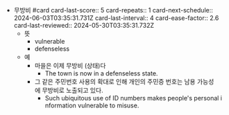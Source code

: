 - 무방비 #card
  card-last-score:: 5
  card-repeats:: 1
  card-next-schedule:: 2024-06-03T03:35:31.731Z
  card-last-interval:: 4
  card-ease-factor:: 2.6
  card-last-reviewed:: 2024-05-30T03:35:31.732Z
	- 뜻
		- vulnerable
		- defenseless
	- 예
		- 마을은 이제 무방비 (상태)다
			- The town is now in a defenseless state.
		- 그 같은 주민번호 사용의 확대로 인해 개인의 주민증 번호는 남용 가능성에 무방비로 노출되고 있다.
			- Such ubiquitous use of ID numbers makes people's personal information vulnerable to misuse.